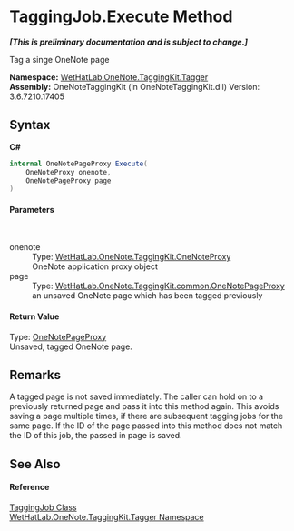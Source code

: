 # TaggingJob.Execute Method 
 _**\[This is preliminary documentation and is subject to change.\]**_

Tag a singe OneNote page

**Namespace:**&nbsp;<a href="bf353949-2ab8-bf1a-9a78-ce64949f480c.md">WetHatLab.OneNote.TaggingKit.Tagger</a><br />**Assembly:**&nbsp;OneNoteTaggingKit (in OneNoteTaggingKit.dll) Version: 3.6.7210.17405

## Syntax

**C#**<br />
``` C#
internal OneNotePageProxy Execute(
	OneNoteProxy onenote,
	OneNotePageProxy page
)
```


#### Parameters
&nbsp;<dl><dt>onenote</dt><dd>Type: <a href="a46a793f-b110-250f-657a-ecb64aa3bbf7.md">WetHatLab.OneNote.TaggingKit.OneNoteProxy</a><br />OneNote application proxy object</dd><dt>page</dt><dd>Type: <a href="29ddbe8b-c1cb-4253-2f88-8d4aea757b89.md">WetHatLab.OneNote.TaggingKit.common.OneNotePageProxy</a><br />an unsaved OneNote page which has been tagged previously</dd></dl>

#### Return Value
Type: <a href="29ddbe8b-c1cb-4253-2f88-8d4aea757b89.md">OneNotePageProxy</a><br />Unsaved, tagged OneNote page.

## Remarks
A tagged page is not saved immediately. The caller can hold on to a previously returned page and pass it into this method again. This avoids saving a page multiple times, if there are subsequent tagging jobs for the same page. If the ID of the page passed into this method does not match the ID of this job, the passed in page is saved.

## See Also


#### Reference
<a href="447270ca-da51-967b-5344-b56c928c5068.md">TaggingJob Class</a><br /><a href="bf353949-2ab8-bf1a-9a78-ce64949f480c.md">WetHatLab.OneNote.TaggingKit.Tagger Namespace</a><br />